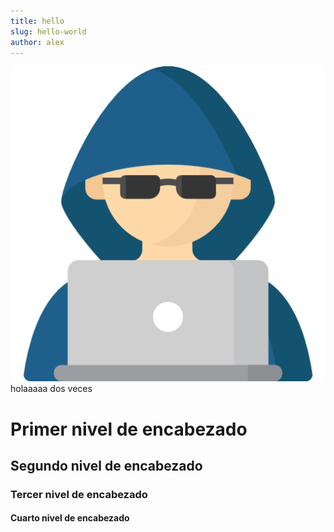 ```yaml
---
title: hello
slug: hello-world
author: alex
---
```


![Grass](./hacker.png)
holaaaaa dos veces
# Primer nivel de encabezado
## Segundo nivel de encabezado
### Tercer nivel de encabezado
#### Cuarto nivel de encabezado